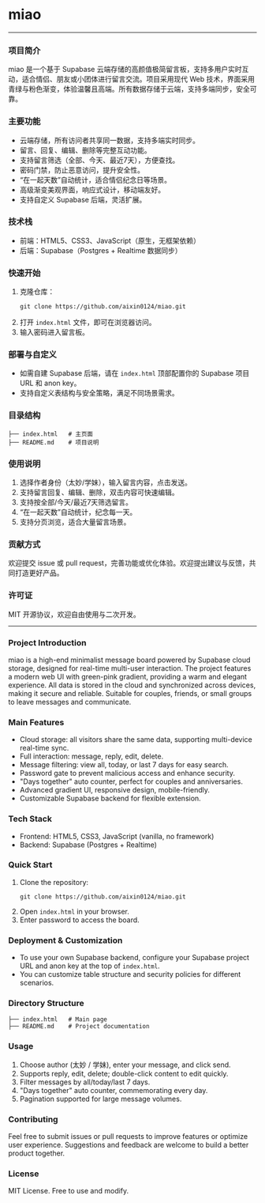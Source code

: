# miao

---


### 项目简介
miao 是一个基于 Supabase 云端存储的高颜值极简留言板，支持多用户实时互动，适合情侣、朋友或小团体进行留言交流。项目采用现代 Web 技术，界面采用青绿与粉色渐变，体验温馨且高端。所有数据存储于云端，支持多端同步，安全可靠。

### 主要功能
- 云端存储，所有访问者共享同一数据，支持多端实时同步。
- 留言、回复、编辑、删除等完整互动功能。
- 支持留言筛选（全部、今天、最近7天），方便查找。
- 密码门禁，防止恶意访问，提升安全性。
- “在一起天数”自动统计，适合情侣纪念日等场景。
- 高级渐变美观界面，响应式设计，移动端友好。
- 支持自定义 Supabase 后端，灵活扩展。

### 技术栈
- 前端：HTML5、CSS3、JavaScript（原生，无框架依赖）
- 后端：Supabase（Postgres + Realtime 数据同步）

### 快速开始
1. 克隆仓库：
	```shell
	git clone https://github.com/aixin0124/miao.git
	```
2. 打开 `index.html` 文件，即可在浏览器访问。
3. 输入密码进入留言板。

### 部署与自定义
- 如需自建 Supabase 后端，请在 `index.html` 顶部配置你的 Supabase 项目 URL 和 anon key。
- 支持自定义表结构与安全策略，满足不同场景需求。

### 目录结构
```
├── index.html   # 主页面
├── README.md    # 项目说明
```

### 使用说明
1. 选择作者身份（太妙/学妹），输入留言内容，点击发送。
2. 支持留言回复、编辑、删除，双击内容可快速编辑。
3. 支持按全部/今天/最近7天筛选留言。
4. “在一起天数”自动统计，纪念每一天。
5. 支持分页浏览，适合大量留言场景。

### 贡献方式
欢迎提交 issue 或 pull request，完善功能或优化体验。欢迎提出建议与反馈，共同打造更好产品。

### 许可证
MIT 开源协议，欢迎自由使用与二次开发。

---


### Project Introduction
miao is a high-end minimalist message board powered by Supabase cloud storage, designed for real-time multi-user interaction. The project features a modern web UI with green-pink gradient, providing a warm and elegant experience. All data is stored in the cloud and synchronized across devices, making it secure and reliable. Suitable for couples, friends, or small groups to leave messages and communicate.

### Main Features
- Cloud storage: all visitors share the same data, supporting multi-device real-time sync.
- Full interaction: message, reply, edit, delete.
- Message filtering: view all, today, or last 7 days for easy search.
- Password gate to prevent malicious access and enhance security.
- "Days together" auto counter, perfect for couples and anniversaries.
- Advanced gradient UI, responsive design, mobile-friendly.
- Customizable Supabase backend for flexible extension.

### Tech Stack
- Frontend: HTML5, CSS3, JavaScript (vanilla, no framework)
- Backend: Supabase (Postgres + Realtime)

### Quick Start
1. Clone the repository:
	```shell
	git clone https://github.com/aixin0124/miao.git
	```
2. Open `index.html` in your browser.
3. Enter password to access the board.

### Deployment & Customization
- To use your own Supabase backend, configure your Supabase project URL and anon key at the top of `index.html`.
- You can customize table structure and security policies for different scenarios.

### Directory Structure
```
├── index.html   # Main page
├── README.md    # Project documentation
```

### Usage
1. Choose author (太妙 / 学妹), enter your message, and click send.
2. Supports reply, edit, delete; double-click content to edit quickly.
3. Filter messages by all/today/last 7 days.
4. "Days together" auto counter, commemorating every day.
5. Pagination supported for large message volumes.

### Contributing
Feel free to submit issues or pull requests to improve features or optimize user experience. Suggestions and feedback are welcome to build a better product together.

### License
MIT License. Free to use and modify.
